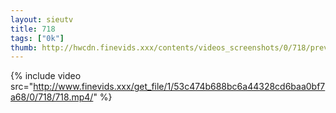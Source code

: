 ```yaml
--- 
layout: sieutv
title: 718
tags: ["0k"]
thumb: http://hwcdn.finevids.xxx/contents/videos_screenshots/0/718/preview.mp4.jpg
---
```

{% include video src="http://www.finevids.xxx/get_file/1/53c474b688bc6a44328cd6baa0bf7a68/0/718/718.mp4/" %} 
